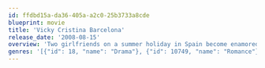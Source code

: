 ```yaml
---
id: ffdbd15a-da36-405a-a2c0-25b3733a8cde
blueprint: movie
title: 'Vicky Cristina Barcelona'
release_date: '2008-08-15'
overview: 'Two girlfriends on a summer holiday in Spain become enamored with the same painter, unaware that his ex-wife, with whom he has a tempestuous relationship, is about to re-enter the picture.'
genres: '[{"id": 18, "name": "Drama"}, {"id": 10749, "name": "Romance"}]'
---
```

